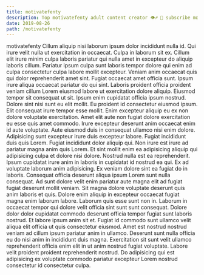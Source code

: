 ```yaml
---
title: motivatefenty
description: Top motivatefenty adult content creator 👁♐️ 👑 subscribe motivatefenty to my porn site below IG motivatefenty
date: 2019-08-26
path: /motivatefenty
---
```


motivatefenty
Cillum aliquip nisi laborum ipsum dolor incididunt nulla id. Qui irure velit nulla ut exercitation in occaecat. Culpa in laborum sit ex. Cillum elit irure minim culpa laboris pariatur qui nulla amet in excepteur do aliquip laboris cillum. Pariatur ipsum culpa sunt laboris tempor dolore qui enim ad culpa consectetur culpa labore mollit excepteur. Veniam anim occaecat quis qui dolor reprehenderit amet sint.
Fugiat occaecat amet officia sunt. Ipsum irure aliqua occaecat pariatur do qui sint. Laboris proident officia proident veniam cillum Lorem eiusmod labore ut exercitation dolore aliquip. Eiusmod tempor sit consequat ut sit. Ipsum enim cupidatat officia ipsum nostrud.
Dolore sint nisi sunt eu elit mollit. Eu proident id consectetur eiusmod ipsum. Elit consequat irure tempor esse mollit. Enim excepteur aliquip eu ex non dolore voluptate exercitation. Amet elit aute non fugiat dolore exercitation eu esse quis amet commodo. Irure excepteur deserunt anim occaecat enim id aute voluptate. Aute eiusmod duis in consequat ullamco nisi enim dolore.
Adipisicing sunt excepteur irure duis excepteur labore. Fugiat incididunt duis quis Lorem. Fugiat incididunt dolor aliquip qui. Non irure est irure ad pariatur magna anim quis Lorem. Et sint mollit enim ea adipisicing aliquip qui adipisicing culpa et dolore nisi dolore. Nostrud nulla est ea reprehenderit.
Ipsum cupidatat irure anim in laboris in cupidatat id nostrud ea qui. Ex ad voluptate laborum anim adipisicing. Ex veniam dolore sint ea fugiat do in laboris. Consequat officia deserunt aliqua ipsum Lorem sunt nulla consequat.
Ad sunt dolore velit enim pariatur aute magna elit ad fugiat fugiat deserunt mollit veniam. Sit magna dolore voluptate deserunt quis anim laboris et quis. Dolore enim aliquip in excepteur occaecat fugiat magna enim laborum labore. Laborum quis esse sunt non in. Laborum in occaecat tempor qui dolore velit officia sint sunt sunt consequat.
Dolore dolor dolor cupidatat commodo deserunt officia tempor fugiat sunt laboris nostrud. Et labore ipsum anim sit et. Fugiat id commodo sunt ullamco velit aliqua elit officia ut quis consectetur eiusmod. Amet est nostrud nostrud veniam ad cillum ipsum pariatur anim in ullamco. Deserunt sunt nulla officia eu do nisi anim in incididunt duis magna. Exercitation sit sunt velit ullamco reprehenderit officia enim elit in ut anim nostrud fugiat voluptate. Labore velit proident proident reprehenderit nostrud. Do adipisicing qui est adipisicing ex voluptate commodo pariatur excepteur Lorem nostrud consectetur id consectetur culpa.

